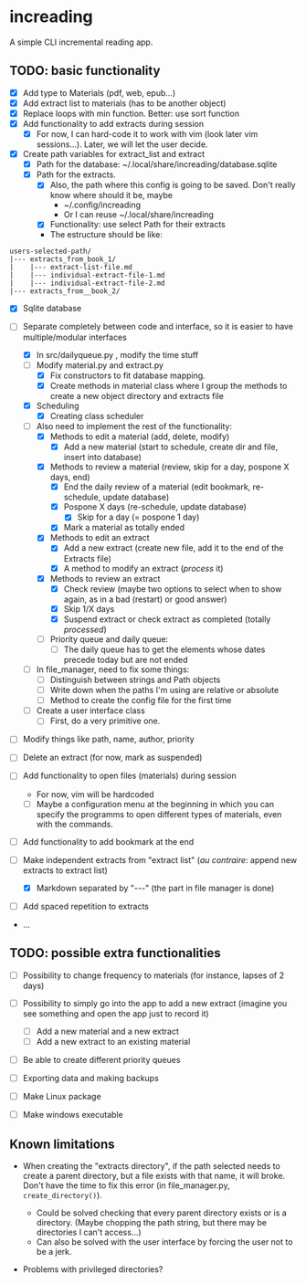 # increading

A simple CLI incremental reading app.

## TODO: basic functionality

- [X] Add type to Materials (pdf, web, epub...)
- [X] Add extract list to materials (has to be another object)
- [X] Replace loops with min function. Better: use sort function
- [X] Add functionality to add extracts during session
    - [X] For now, I can hard-code it to work with vim (look later vim
    sessions...). Later, we will let the user decide.

- [X] Create path variables for extract_list and extract
    - [X] Path for the database: ~/.local/share/increading/database.sqlite
    - [X] Path for the extracts.
        - [X] Also, the path where this config is going to be saved. Don't
        really know where should it be, maybe
            - ~/.config/increading
            - Or I can reuse ~/.local/share/increading
        - [X] Functionality: use select Path for their extracts
        - The estructure should be like:
```
users-selected-path/
|--- extracts_from_book_1/
|    |--- extract-list-file.md
|    |--- individual-extract-file-1.md
|    |--- individual-extract-file-2.md
|--- extracts_from__book_2/
```

- [X] Sqlite database

- [ ] Separate completely between code and interface, so it is easier to have
  multiple/modular interfaces
    - [X] In src/dailyqueue.py , modify the time stuff
    - [ ] Modify material.py and extract.py
        - [X] Fix constructors to fit database mapping.
        - [X] Create methods in material class where I group the methods to 
              create a new object directory and extracts file
    - [X] Scheduling
        - [X] Creating class scheduler
    - [ ] Also need to implement the rest of the functionality:
        - [X] Methods to edit a material (add, delete, modify)
             - [X] Add a new material (start to schedule, create dir and file, insert into database)
        - [X] Methods to review a material (review, skip for a day, pospone X days, end)
             - [X] End the daily review of a material (edit bookmark, re-schedule, update database)
             - [X] Pospone X days (re-schedule, update database)
                 - [X] Skip for a day (= pospone 1 day)
             - [X] Mark a material as totally ended
        - [X] Methods to edit an extract
            - [X] Add a new extract (create new file, add it to the end of the Extracts file)
            - [X] A method to modify an extract (_process_ it)
        - [X] Methods to review an extract
            - [X] Check review (maybe two options to select when to show again, as in a bad (restart) or good answer)
            - [X] Skip 1/X days
            - [X] Suspend extract or check extract as completed (totally _processed_)
        - [ ] Priority queue and daily queue: 
            - [ ] The daily queue has to get the elements whose dates precede today but are not ended
    - [ ] In file_manager, need to fix some things:
       - [ ] Distinguish between strings and Path objects
       - [ ] Write down when the paths I'm using are relative or absolute
       - [ ] Method to create the config file for the first time
    - [ ] Create a user interface class
        - [ ] First, do a very primitive one.

- [ ] Modify things like path, name, author, priority
- [ ] Delete an extract (for now, mark as suspended)
- [ ] Add functionality to open files (materials) during session
    - For now, vim will be hardcoded
    - [ ] Maybe a configuration menu at the beginning in which you can specify the programms to open different types of materials, even with the commands.
- [ ] Add functionality to add bookmark at the end
- [ ] Make independent extracts from "extract list" (_au contraire_: append new extracts to extract list)
    - [X] Markdown separated by "---" (the part in file manager is done)
- [ ] Add spaced repetition to extracts
- ...

## TODO: possible extra functionalities

- [ ] Possibility to change frequency to materials (for instance, lapses of 2 days)

- [ ] Possibility to simply go into the app to add a new extract (imagine you see something and open the app just to record it)
    - [ ] Add a new material and a new extract
    - [ ] Add a new extract to an existing material

- [ ] Be able to create different priority queues

- [ ] Exporting data and making backups

- [ ] Make Linux package 
- [ ] Make windows executable


## Known limitations

- When creating the "extracts directory", if the path selected needs to create a
parent directory, but a file exists with that name, it will broke. Don't have
the time to fix this error (in file_manager.py, `create_directory()`). 
    - Could be solved checking that every parent directory exists or is a
    directory. (Maybe chopping the path string, but there may be directories I
    can't access...)
    - Can also be solved with the user interface by forcing the user not to be a
    jerk.

- Problems with privileged directories?
